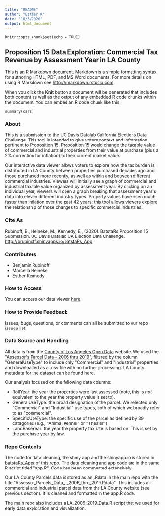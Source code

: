 ```yaml
---
title: "README"
author: "Esther K"
date: "10/3/2020"
output: html_document
---
```


```{r setup, include=FALSE}
knitr::opts_chunk$set(echo = TRUE)
```

## Proposition 15 Data Exploration: Commercial Tax Revenue by Assessment Year in LA County

This is an R Markdown document. Markdown is a simple formatting syntax for authoring HTML, PDF, and MS Word documents. For more details on using R Markdown see <http://rmarkdown.rstudio.com>.

When you click the **Knit** button a document will be generated that includes both content as well as the output of any embedded R code chunks within the document. You can embed an R code chunk like this:

```{r cars}
summary(cars)
```


### About
This is a submission to the UC Davis Datalab California Elections Data Challenge. This tool is intended to give voters context and information pertinent to Proposition 15. Proposition 15 would change the taxable value of commercial and industrial properties from their value at purchase (plus a 2% correction for inflation) to their current market value. 

Our interactive data viewer allows voters to explore how the tax burden is distributed in LA County between properties purchased decades ago and those purchased more recently, as well as within and between different commercial industries. Viewers will initially see a graph of commercial and industrial taxable value organized by assessment year. By clicking on an individual year, viewers will open a graph breaking that assessment year's data into eleven different industry types. Property values have risen much faster than inflation over the past 42 years; this tool allows viewers explore the relationship of those changes to specific commercial industries. 

### Cite As
Rubinoff, B., Heineke, M., Kennedy, E., (2020). BatstaRs Proposition 15 Submission. UC Davis Datalab CA Election Data Challenge. http://brubinoff.shinyapps.io/batstaRs_App

### Contributers
- Benjamin Rubinoff 
- Marcella Heineke
- Esther Kennedy

### How to Access
You can access our data viewer [here]("http://brubinoff.shinyapps.io/batstaRs_App").

### How to Provide Feedback
Issues, bugs, questions, or comments can all be submitted to our repo [issues list]("https://github.com/brubinoff/batstaRs-Data-Challenge-2020/issues").

### Data Source and Handling
All data is from the [County of Los Angeles Open Data]("https://data.lacounty.gov/") website. We used the ["Assessor's Parcel Data - 2006 thru 2019"]("https://data.lacounty.gov/Parcel-/Assessor-Parcels-Data-2006-thru-2019/9trm-uz8i/data"), filtered by the column "GeneralUseType" to include only "Commercial" and "Industrial" properties and downloaded as a .csv file with no further processing. LA County metadata for the dataset can be found [here]("https://data.lacounty.gov/Parcel-/Assessor-Parcels-Data-2006-thru-2019/9trm-uz8i").

Our analysis focused on the following data columns:
- RollYear: the year the properties were last assessed (note, this is _not_ equivalent to the year the property value is set to). 
- GeneralUseType: the broad designation of the parcel. We selected only "Commercial" and "Industrial" use types, both of which we broadly refer to as "commercial".
- SpecificUseType: the specific use of the parcel as defined by 39 catagories (e.g., "Animal Kennel" or "Theater")
- LandBaseYear: the year the property tax rate is based on. This is set by the purchase year by law.

### Repo Contents
The code for data cleaning, the shiny app and the shinyapp.io is stored in [batstaRs_App/]("https://github.com/brubinoff/batstaRs-Data-Challenge-2020/tree/master/batstaRs_App") of this repo. The data cleaning and app code are in the same R script titled "app.R". Code has been commented extensively.

Our LA County Parcels data is stored as an .Rdata in the main repo with the title "Assessor_Parcels_Data_-_2006_thru_2019.Rdata". This includes all commercial and industrial parcel data from the LA County website (see previous section). It is cleaned and formatted in the app.R code. 

The main repo also includes a LA_2006-2019_Data.R script that we used for early data exploration and visualization. 


